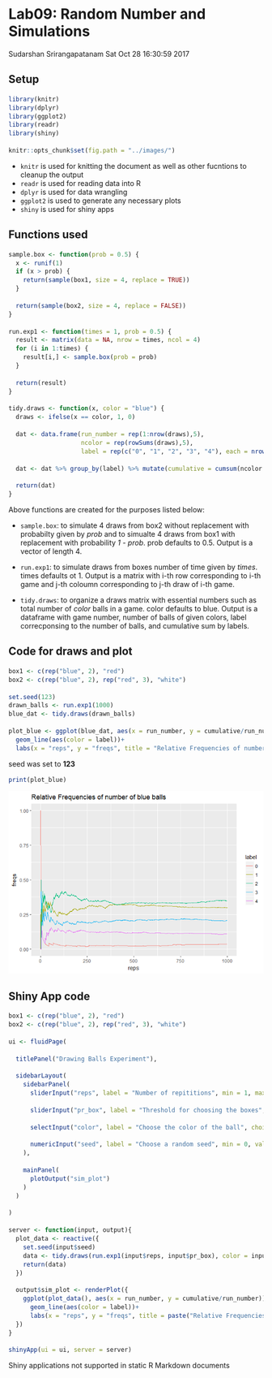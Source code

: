 Lab09: Random Number and Simulations
================
Sudarshan Srirangapatanam
Sat Oct 28 16:30:59 2017

Setup
-----

``` r
library(knitr)
library(dplyr)
library(ggplot2)
library(readr)
library(shiny)

knitr::opts_chunk$set(fig.path = "../images/")
```

-   `knitr` is used for knitting the document as well as other fucntions to cleanup the output
-   `readr` is used for reading data into R
-   `dplyr` is used for data wrangling
-   `ggplot2` is used to generate any necessary plots
-   `shiny` is used for shiny apps

Functions used
--------------

``` r
sample.box <- function(prob = 0.5) {
  x <- runif(1)
  if (x > prob) {
    return(sample(box1, size = 4, replace = TRUE))
  }
  
  return(sample(box2, size = 4, replace = FALSE))
}

run.exp1 <- function(times = 1, prob = 0.5) {
  result <- matrix(data = NA, nrow = times, ncol = 4)
  for (i in 1:times) {
    result[i,] <- sample.box(prob = prob)
  }
  
  return(result)
}

tidy.draws <- function(x, color = "blue") {
  draws <- ifelse(x == color, 1, 0)
  
  dat <- data.frame(run_number = rep(1:nrow(draws),5),
                    ncolor = rep(rowSums(draws),5),
                    label = rep(c("0", "1", "2", "3", "4"), each = nrow(draws)))
  
  dat <- dat %>% group_by(label) %>% mutate(cumulative = cumsum(ncolor == label), prop = cumulative/run_number)
  
  return(dat)
}
```

Above functions are created for the purposes listed below:

-   `sample.box`: to simulate 4 draws from box2 without replacement with probabilty given by *prob* and to simualte 4 draws from box1 with replacement with probability *1 - prob*. prob defaults to 0.5. Output is a vector of length 4.

-   `run.exp1`: to simulate draws from boxes number of time given by *times*. times defaults ot 1. Output is a matrix with i-th row corresponding to i-th game and j-th coloumn corresponding to j-th draw of i-th game.

-   `tidy.draws`: to organize a draws matrix with essential numbers such as total number of *color* balls in a game. color defaults to blue. Output is a dataframe with game number, number of balls of given colors, label correcponsing to the number of balls, and cumulative sum by labels.

Code for draws and plot
-----------------------

``` r
box1 <- c(rep("blue", 2), "red")
box2 <- c(rep("blue", 2), rep("red", 3), "white")

set.seed(123)
drawn_balls <- run.exp1(1000)
blue_dat <- tidy.draws(drawn_balls)

plot_blue <- ggplot(blue_dat, aes(x = run_number, y = cumulative/run_number))+
  geom_line(aes(color = label))+
  labs(x = "reps", y = "freqs", title = "Relative Frequencies of number of blue balls")
```

seed was set to **123**

``` r
print(plot_blue)
```

![](../images/unnamed-chunk-1-1.png)

Shiny App code
--------------

``` r
box1 <- c(rep("blue", 2), "red")
box2 <- c(rep("blue", 2), rep("red", 3), "white")

ui <- fluidPage(
  
  titlePanel("Drawing Balls Experiment"),
  
  sidebarLayout(
    sidebarPanel(
      sliderInput("reps", label = "Number of repititions", min = 1, max = 5000, value = 100),
      
      sliderInput("pr_box", label = "Threshold for choosing the boxes", min = 0, max = 1, value = .5),
      
      selectInput("color", label = "Choose the color of the ball", choices = unique(c(box1, box2))),
      
      numericInput("seed", label = "Choose a random seed", min = 0, value = 12345)
    ),
    
    mainPanel(
      plotOutput("sim_plot")
    )
  )

)

server <- function(input, output){
  plot_data <- reactive({
    set.seed(input$seed)
    data <- tidy.draws(run.exp1(input$reps, input$pr_box), color = input$color)
    return(data)
  })
  
  output$sim_plot <- renderPlot({
    ggplot(plot_data(), aes(x = run_number, y = cumulative/run_number))+
      geom_line(aes(color = label))+
      labs(x = "reps", y = "freqs", title = paste("Relative Frequencies of number of ", "blue", " balls"))
  })
}

shinyApp(ui = ui, server = server)
```

<!--html_preserve-->
Shiny applications not supported in static R Markdown documents

<!--/html_preserve-->

